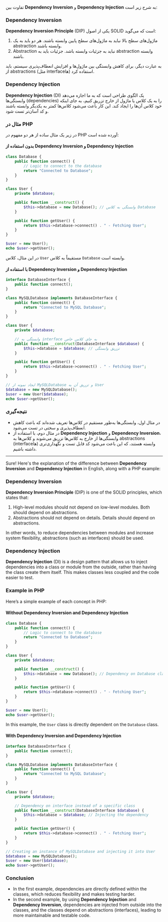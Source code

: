 تفاوت بین **Dependency Inversion** و **Dependency Injection** به شرح زیر است:

### Dependency Inversion

**Dependency Inversion Principle** (DIP) یکی از اصول SOLID است که می‌گوید:
1. ماژول‌های سطح بالا نباید به ماژول‌های سطح پایین وابسته باشند. هر دو باید به یک abstraction وابسته باشند.
2. Abstraction نباید به جزئیات وابسته باشد. جزئیات باید به abstraction وابسته باشند.

به عبارت دیگر، برای کاهش وابستگی بین ماژول‌ها و افزایش انعطاف‌پذیری سیستم، باید از abstractions (مثل interfaceها) استفاده کرد.

### Dependency Injection

**Dependency Injection** (DI) یک الگوی طراحی است که به ما اجازه می‌دهد وابستگی‌ها (dependencies) را به یک کلاس یا ماژول از خارج تزریق کنیم، به جای اینکه خود کلاس آن‌ها را ایجاد کند. این کار باعث می‌شود کلاس‌ها کمتر به یکدیگر وابسته باشند و کد آسان‌تر تست شود.

### مثال در PHP

در زیر یک مثال ساده از هر دو مفهوم در PHP آورده شده است:

#### بدون استفاده از Dependency Inversion و Dependency Injection

```php
class Database {
    public function connect() {
        // Logic to connect to the database
        return "Connected to Database";
    }
}

class User {
    private $database;

    public function __construct() {
        $this->database = new Database(); // وابستگی به کلاس Database
    }

    public function getUser() {
        return $this->database->connect() . " - Fetching User";
    }
}

$user = new User();
echo $user->getUser();
```

در این مثال، کلاس `User` مستقیماً به کلاس `Database` وابسته است.

#### با استفاده از Dependency Inversion و Dependency Injection

```php
interface DatabaseInterface {
    public function connect();
}

class MySQLDatabase implements DatabaseInterface {
    public function connect() {
        return "Connected to MySQL Database";
    }
}

class User {
    private $database;

    // وابستگی به interface به جای کلاس خاص
    public function __construct(DatabaseInterface $database) {
        $this->database = $database; // تزریق وابستگی
    }

    public function getUser() {
        return $this->database->connect() . " - Fetching User";
    }
}

// ایجاد نمونه از MySQLDatabase و تزریق آن به User
$database = new MySQLDatabase();
$user = new User($database);
echo $user->getUser();
```

### نتیجه‌گیری

- در مثال اول، وابستگی‌ها به‌طور مستقیم در کلاس‌ها تعریف شده‌اند که باعث کاهش انعطاف‌پذیری و سختی در تست می‌شود.
- در مثال دوم، با استفاده از **Dependency Injection** و **Dependency Inversion**، وابستگی‌ها از خارج به کلاس‌ها تزریق می‌شوند و کلاس‌ها به abstractions (interfaceها) وابسته هستند، که این باعث می‌شود کد قابل تست و نگهداری‌تری داشته باشیم.



--------------------------- 


Sure! Here's the explanation of the difference between **Dependency Inversion** and **Dependency Injection** in English, along with a PHP example:

### Dependency Inversion

**Dependency Inversion Principle** (DIP) is one of the SOLID principles, which states that:
1. High-level modules should not depend on low-level modules. Both should depend on abstractions.
2. Abstractions should not depend on details. Details should depend on abstractions.

In other words, to reduce dependencies between modules and increase system flexibility, abstractions (such as interfaces) should be used.

### Dependency Injection

**Dependency Injection** (DI) is a design pattern that allows us to inject dependencies into a class or module from the outside, rather than having the class create them itself. This makes classes less coupled and the code easier to test.

### Example in PHP

Here’s a simple example of each concept in PHP:

#### Without Dependency Inversion and Dependency Injection

```php
class Database {
    public function connect() {
        // Logic to connect to the database
        return "Connected to Database";
    }
}

class User {
    private $database;

    public function __construct() {
        $this->database = new Database(); // Dependency on Database class
    }

    public function getUser() {
        return $this->database->connect() . " - Fetching User";
    }
}

$user = new User();
echo $user->getUser();
```

In this example, the `User` class is directly dependent on the `Database` class.

#### With Dependency Inversion and Dependency Injection

```php
interface DatabaseInterface {
    public function connect();
}

class MySQLDatabase implements DatabaseInterface {
    public function connect() {
        return "Connected to MySQL Database";
    }
}

class User {
    private $database;

    // Dependency on interface instead of a specific class
    public function __construct(DatabaseInterface $database) {
        $this->database = $database; // Injecting the dependency
    }

    public function getUser() {
        return $this->database->connect() . " - Fetching User";
    }
}

// Creating an instance of MySQLDatabase and injecting it into User
$database = new MySQLDatabase();
$user = new User($database);
echo $user->getUser();
```

### Conclusion

- In the first example, dependencies are directly defined within the classes, which reduces flexibility and makes testing harder.
- In the second example, by using **Dependency Injection** and **Dependency Inversion**, dependencies are injected from outside into the classes, and the classes depend on abstractions (interfaces), leading to more maintainable and testable code.




